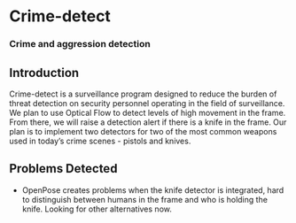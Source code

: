 # Crime-detect  
### Crime and aggression detection  
  
## Introduction  
Crime-detect is a surveillance program designed to reduce the burden of threat detection on security personnel operating in the field of surveillance. We plan to use Optical Flow to detect levels of high movement in the frame. From there, we will raise a detection alert if there is a knife in the frame. Our plan is to implement two detectors for two of the most common weapons used in today’s crime scenes - pistols and knives.

## Problems Detected
- OpenPose creates problems when the knife detector is integrated, hard to distinguish between humans in the frame and who is holding the knife. Looking for other alternatives now. 
